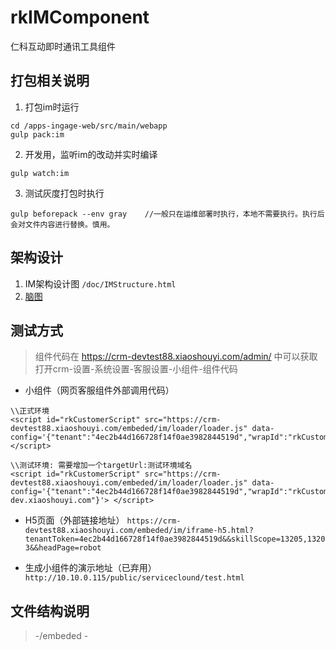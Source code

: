 # rkIMComponent
仁科互动即时通讯工具组件
## 打包相关说明
1. 打包im时运行
``` 
cd /apps-ingage-web/src/main/webapp
gulp pack:im
```
2. 开发用，监听im的改动并实时编译
```
gulp watch:im
```
3. 测试灰度打包时执行
```
gulp beforepack --env gray    //一般只在运维部署时执行，本地不需要执行。执行后会对文件内容进行替换。慎用。
```

## 架构设计
1. IM架构设计图
`/doc/IMStructure.html`
2. [脑图](http://10.10.0.115/doc/website/frontend/index.html#/content/frontend/md/servicecloud/lbb_brain)

## 测试方式
> 组件代码在 https://crm-devtest88.xiaoshouyi.com/admin/ 中可以获取
打开crm-设置-系统设置-客服设置-小组件-组件代码

- 小组件（网页客服组件外部调用代码）

```
\\正式环境
<script id="rkCustomerScript" src="https://crm-devtest88.xiaoshouyi.com/embeded/im/loader/loader.js" data-config='{"tenant":"4ec2b44d166728f14f0ae3982844519d","wrapId":"rkCustomerWrap","skillScope":"13205,13203","headPage":"robot"}'> </script>

\\测试环境: 需要增加一个targetUrl:测试环境域名
<script id="rkCustomerScript" src="https://crm-devtest88.xiaoshouyi.com/embeded/im/loader/loader.js" data-config='{"tenant":"4ec2b44d166728f14f0ae3982844519d","wrapId":"rkCustomerWrap","skillScope":"13205,13203","headPage":"robot","targetUrl":"crm-dev.xiaoshouyi.com"}'> </script>
```

- H5页面（外部链接地址）
`https://crm-devtest88.xiaoshouyi.com/embeded/im/iframe-h5.html?tenantToken=4ec2b44d166728f14f0ae3982844519d&&skillScope=13205,13203&&headPage=robot`

- 生成小组件的演示地址（已弃用）
`http://10.10.0.115/public/serviceclound/test.html`

## 文件结构说明
> -/embeded
    -